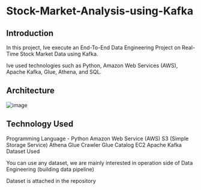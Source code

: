 # Stock-Market-Analysis-using-Kafka

## Introduction
In this project, Ive execute an End-To-End Data Engineering Project on Real-Time Stock Market Data using Kafka.

Ive used technologies such as Python, Amazon Web Services (AWS), Apache Kafka, Glue, Athena, and SQL.

## Architecture
![image](https://github.com/user-attachments/assets/8273061b-5bba-4fdc-ad9d-6646473fd02f)

## Technology Used

Programming Language - Python
Amazon Web Service (AWS)
S3 (Simple Storage Service)
Athena
Glue Crawler
Glue Catalog
EC2
Apache Kafka
Dataset Used

You can use any dataset, we are mainly interested in operation side of Data Engineering (building data pipeline)

Dataset is attached in the repository

